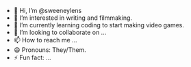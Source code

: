 - 👋 Hi, I’m @sweeneylens
- 👀 I’m interested in writing and filmmaking.
- 🌱 I’m currently learning coding to start making video games.
- 💞️ I’m looking to collaborate on ...
- 📫 How to reach me ...
- 😄 Pronouns: They/Them.
- ⚡ Fun fact: ...

<!---
sweeneylens/sweeneylens is a ✨ special ✨ repository because its `README.md` (this file) appears on your GitHub profile.
You can click the Preview link to take a look at your changes.
--->
